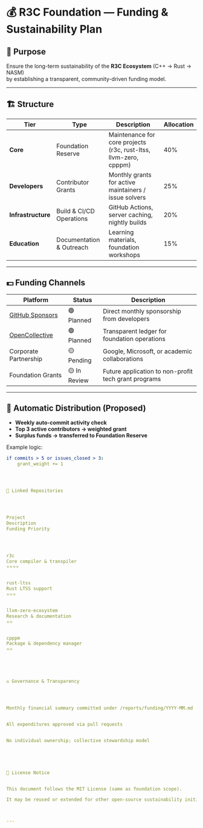 # 💰 R3C Foundation — Funding & Sustainability Plan

## 🧭 Purpose
Ensure the long-term sustainability of the **R3C Ecosystem** (C++ → Rust → NASM)  
by establishing a transparent, community-driven funding model.

---

## 🏗 Structure

| Tier | Type | Description | Allocation |
|------|------|--------------|-------------|
| **Core** | Foundation Reserve | Maintenance for core projects (r3c, rust-ltss, llvm-zero, cpppm) | 40% |
| **Developers** | Contributor Grants | Monthly grants for active maintainers / issue solvers | 25% |
| **Infrastructure** | Build & CI/CD Operations | GitHub Actions, server caching, nightly builds | 20% |
| **Education** | Documentation & Outreach | Learning materials, foundation workshops | 15% |

---

## 💵 Funding Channels

| Platform | Status | Description |
|-----------|---------|--------------|
| [GitHub Sponsors](https://github.com/sponsors) | 🟢 Planned | Direct monthly sponsorship from developers |
| [OpenCollective](https://opencollective.com) | 🟢 Planned | Transparent ledger for foundation operations |
| Corporate Partnership | 🟡 Pending | Google, Microsoft, or academic collaborations |
| Foundation Grants | 🟡 In Review | Future application to non-profit tech grant programs |

---

## 🔁 Automatic Distribution (Proposed)

- **Weekly auto-commit activity check**
- **Top 3 active contributors → weighted grant**
- **Surplus funds → transferred to Foundation Reserve**

Example logic:
```yaml
if commits > 5 or issues_closed > 3:
    grant_weight += 1




🧩 Linked Repositories




Project
Description
Funding Priority




r3c
Core compiler & transpiler
⭐⭐⭐⭐


rust-ltss
Rust LTSS support
⭐⭐⭐


llvm-zero-ecosystem
Research & documentation
⭐⭐


cpppm
Package & dependency manager
⭐⭐





⚖️ Governance & Transparency




Monthly financial summary committed under /reports/funding/YYYY-MM.md


All expenditures approved via pull requests


No individual ownership; collective stewardship model





🧾 License Notice


This document follows the MIT License (same as foundation scope).

It may be reused or extended for other open-source sustainability initiatives.



---

